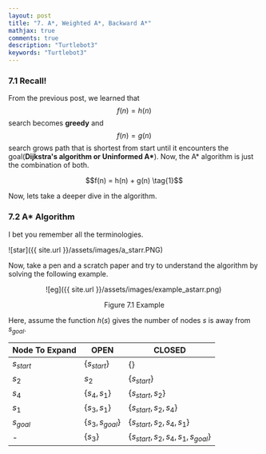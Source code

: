 ```yaml
---
layout: post
title: "7. A*, Weighted A*, Backward A*"
mathjax: true
comments: true
description: "Turtlebot3"
keywords: "Turtlebot3"
---  
```


### 7.1 Recall!
From the previous post, we learned that $$f(n) = h(n)$$ search becomes **greedy** and $$f(n) = g(n)$$ search grows path that is shortest from start until it encounters the goal(**Dijkstra's algorithm or Uninformed A\***). Now, the A\* algorithm is just the combination of both.
<p align="center">
  $$f(n) = h(n) + g(n) \tag{1}$$
</p>
Now, lets take a deeper dive in the algorithm.

### 7.2 A\* Algorithm
I bet you remember all the terminologies.  

![star]({{ site.url }}/assets/images/a_starr.PNG)  

Now, take a pen and a scratch paper and try to understand the algorithm by solving the following example.    

&nbsp;&nbsp;&nbsp;&nbsp;&nbsp;&nbsp;&nbsp;&nbsp;&nbsp;&nbsp;&nbsp;&nbsp;&nbsp;&nbsp;&nbsp;&nbsp;&nbsp;&nbsp; ![eg]({{ site.url }}/assets/images/example_astarr.png)

<p align="center">
Figure 7.1 Example
</p>

Here, assume the function $h(s)$ gives the number of nodes $s$ is away from $s_{goal}$.  

Node To Expand | OPEN | CLOSED | 
--- | --- | ---
$s_{start}$ | {$s_{start}$} | {}
$s_2$ | $s_2$ | {$s_{start}$}
$s_4$ | {$s_4, s_1$} | {$s_{start}, s_2$}
$s_1$ | {$s_3, s_1$} | {$s_{start}, s_2, s_4$}
$s_{goal}$ | {$s_3, s_{goal}$} | {$s_{start}, s_2, s_4, s_1$}
\- | {$s_3$} | {$s_{start}, s_2, s_4, s_1, s_{goal}$}


  

